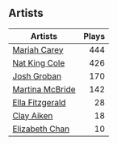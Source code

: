 ## Artists
Artists | Plays 
----- | -----: 
[Mariah Carey](/artists/mariah-carey-31885) | 444
[Nat King Cole](/artists/nat-king-cole-3428) | 426
[Josh Groban](/artists/josh-groban-58260) | 170
[Martina McBride](/artists/martina-mcbride-35319) | 142
[Ella Fitzgerald](/artists/ella-fitzgerald-925) | 28
[Clay Aiken](/artists/clay-aiken-116167) | 18
[Elizabeth Chan](/artists/elizabeth-chan-793805) | 10

